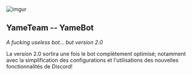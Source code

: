   ![imgur](https://imgur.com/a/pnfs7Mm.png)
  
  ## YameTeam -- YameBot

  *A fucking useless bot... but version 2.0*
  
  La version 2.0 sortira une fois le bot complètement optimisé;
  notamment avec la simplification des  configurations et l'utilisations des nouvelles fonctionnalités de Discord!
    